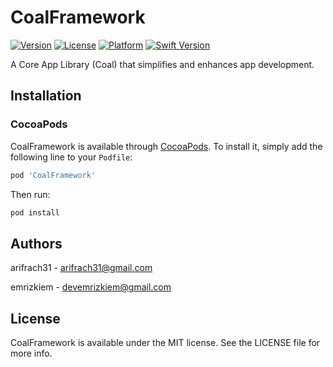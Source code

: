 # CoalFramework

[![Version](https://img.shields.io/cocoapods/v/CoalFramework.svg?style=flat)](https://cocoapods.org/pods/CoalFramework)
[![License](https://img.shields.io/cocoapods/l/CoalFramework.svg?style=flat)](https://cocoapods.org/pods/CoalFramework)
[![Platform](https://img.shields.io/cocoapods/p/CoalFramework.svg?style=flat)](https://cocoapods.org/pods/CoalFramework)
[![Swift Version](https://img.shields.io/badge/swift-5.0-orange.svg?style=flat)](https://swift.org)

A Core App Library (Coal) that simplifies and enhances app development.

## Installation

### CocoaPods

CoalFramework is available through [CocoaPods](https://cocoapods.org). To install it, simply add the following line to your `Podfile`:

```ruby
pod 'CoalFramework'
```

Then run:

```bash
pod install
```

## Authors

arifrach31 - [arifrach31@gmail.com](https://github.com/arifrach31)

emrizkiem - [devemrizkiem@gmail.com](https://github.com/emrizkiem)

## License

CoalFramework is available under the MIT license. See the LICENSE file for more info.